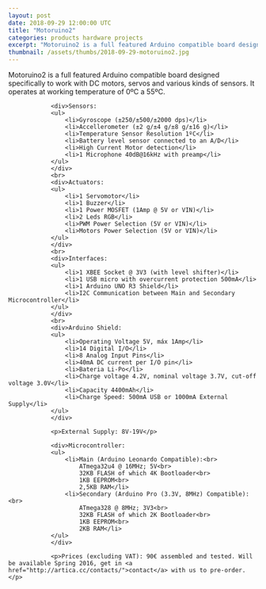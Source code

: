 ```yaml
---
layout: post
date: 2018-09-29 12:00:00 UTC
title: "Motoruino2"
categories: products hardware projects
excerpt: "Motoruino2 is a full featured Arduino compatible board designed specifically to work with DC motors, servos and various kinds of sensors."
thumbnail: /assets/thumbs/2018-09-29-motoruino2.jpg
---
```


<p>Motoruino2 is a full featured Arduino compatible board designed specifically to work with DC motors, servos and various kinds of sensors. It operates at working temperature of 0ºC a 55ºC.</p>

				<div>Sensors:
				<ul>
					<li>Gyroscope (±250/±500/±2000 dps)</li>
					<li>Accellerometer (±2 g/±4 g/±8 g/±16 g)</li>
					<li>Temperature Sensor Resolution 1ºC</li>
					<li>Battery level sensor connected to an A/D</li>
					<li>High Current Motor detection</li>
					<li>1 Microphone 40dB@16kHz with preamp</li>
				</ul>
				</div>
				<br>
				<div>Actuators:
				<ul>
					<li>1 Servomotor</li>
					<li>1 Buzzer</li>
					<li>1 Power MOSFET (1Amp @ 5V or VIN)</li>
					<li>2 Leds RGB</li>
					<li>PWM Power Selection (5V or VIN)</li>
					<li>Motors Power Selection (5V or VIN)</li>
				</ul>
				</div>
				<br>
				<div>Interfaces:
				<ul>
					<li>1 XBEE Socket @ 3V3 (with level shifter)</li>
					<li>1 USB micro with overcurrent protection 500mA</li>
					<li>1 Arduino UNO R3 Shield</li>
					<li>I2C Communication between Main and Secondary Microcontroller</li>
				</ul>
				</div>
				<br>
				<div>Arduino Shield:
				<ul>
					<li>Operating Voltage 5V, máx 1Amp</li>
					<li>14 Digital I/O</li>
					<li>8 Analog Input Pins</li>
					<li>40mA DC current per I/O pin</li>
					<li>Bateria Li-Po</li>
					<li>Charge voltage 4.2V, nominal voltage 3.7V, cut-off voltage 3.0V</li>
					<li>Capacity 4400mAh</li>
					<li>Charge Speed: 500mA USB or 1000mA External Supply</li>
				</ul>
				</div>
				
				<p>External Supply: 8V-19V</p>

				<div>Microcontroller:
				<ul>
					<li>Main (Arduino Leonardo Compatible):<br>
						ATmega32u4 @ 16MHz; 5V<br>
						32KB FLASH of which 4K Bootloader<br>
						1KB EEPROM<br>
						2,5KB RAM</li>
					<li>Secondary (Arduino Pro (3.3V, 8MHz) Compatible):<br>
						ATmega328 @ 8MHz; 3V3<br>
						32KB FLASH of which 2K Bootloader<br>
						1KB EEPROM<br>
						2KB RAM</li>
				</ul>
				</div>

				<p>Prices (excluding VAT): 90€ assembled and tested. Will be available Spring 2016, get in <a href="http://artica.cc/contacts/">contact</a> with us to pre-order.</p>